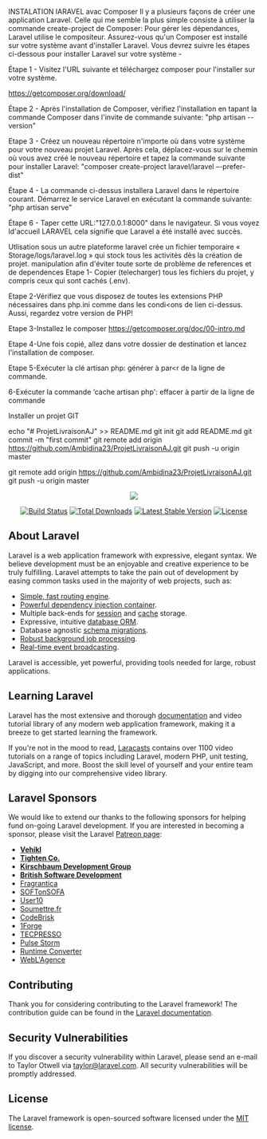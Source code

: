 
INSTALATION lARAVEL avac Composer
Il y a plusieurs façons de créer une application Laravel. Celle qui me semble la plus simple consiste à utiliser la commande create-project de Composer:
Pour gérer les dépendances, Laravel utilise le compositeur. Assurez-vous qu'un Composer est installé sur votre système avant d'installer Laravel.
Vous devrez suivre les étapes ci-dessous pour installer Laravel sur votre système -

Étape 1 - Visitez l'URL suivante et téléchargez composer pour l'installer sur votre système.

https://getcomposer.org/download/

Étape 2 - Après l'installation de Composer, vérifiez l'installation en tapant la commande Composer dans l'invite de commande suivante: "php artisan --version"

Etape 3 - Créez
un nouveau répertoire n'importe où dans votre système pour votre nouveau projet Laravel. Après cela, déplacez-vous sur le chemin où vous avez créé le nouveau répertoire et tapez la commande suivante pour installer Laravel:
"composer create-project laravel/laravel –-prefer-dist"

Étape 4 - La commande ci-dessus installera Laravel dans le répertoire courant. Démarrez le service Laravel en exécutant la commande suivante:
"php artisan serve"

Étape 6 - Taper  cette URL:"127.0.0.1:8000" dans le navigateur. Si vous voyez ld'accueil LARAVEL cela signifie que Laravel a été installé avec succès.

Utlisation sous un autre plateforme
laravel crée un fichier temporaire « Storage/logs/laravel.log » qui stock tous les activités dès
la création de projet.
manipulation afin d'éviter toute sorte de problème de references et de dependences
Etape 1- Copier (telecharger) tous les fichiers du projet, y compris ceux qui sont cachés (.env).

Etape 2-Vérifiez que vous disposez de toutes les extensions PHP nécessaires dans php.ini comme
dans les condi<ons de lien ci-dessus. Aussi, regardez votre version de PHP!

Etape 3-Installez le composer https://getcomposer.org/doc/00-intro.md

Etape 4-Une fois copié, allez dans votre dossier de destination et lancez l'installation de composer.

Etape 5-Exécuter la clé artisan php: générer à par<r de la ligne de commande.

6-Exécuter la commande ‘cache artisan php': effacer à partir de la ligne de commande


Installer un projet GIT

echo "# ProjetLivraisonAJ" >> README.md
git init
git add README.md
git commit -m "first commit"
git remote add origin https://github.com/Ambidina23/ProjetLivraisonAJ.git
git push -u origin master



git remote add origin https://github.com/Ambidina23/ProjetLivraisonAJ.git
git push -u origin master

<p align="center"><img src="https://laravel.com/assets/img/components/logo-laravel.svg"></p>

<p align="center">
<a href="https://travis-ci.org/laravel/framework"><img src="https://travis-ci.org/laravel/framework.svg" alt="Build Status"></a>
<a href="https://packagist.org/packages/laravel/framework"><img src="https://poser.pugx.org/laravel/framework/d/total.svg" alt="Total Downloads"></a>
<a href="https://packagist.org/packages/laravel/framework"><img src="https://poser.pugx.org/laravel/framework/v/stable.svg" alt="Latest Stable Version"></a>
<a href="https://packagist.org/packages/laravel/framework"><img src="https://poser.pugx.org/laravel/framework/license.svg" alt="License"></a>
</p>

## About Laravel

Laravel is a web application framework with expressive, elegant syntax. We believe development must be an enjoyable and creative experience to be truly fulfilling. Laravel attempts to take the pain out of development by easing common tasks used in the majority of web projects, such as:

- [Simple, fast routing engine](https://laravel.com/docs/routing).
- [Powerful dependency injection container](https://laravel.com/docs/container).
- Multiple back-ends for [session](https://laravel.com/docs/session) and [cache](https://laravel.com/docs/cache) storage.
- Expressive, intuitive [database ORM](https://laravel.com/docs/eloquent).
- Database agnostic [schema migrations](https://laravel.com/docs/migrations).
- [Robust background job processing](https://laravel.com/docs/queues).
- [Real-time event broadcasting](https://laravel.com/docs/broadcasting).

Laravel is accessible, yet powerful, providing tools needed for large, robust applications.

## Learning Laravel

Laravel has the most extensive and thorough [documentation](https://laravel.com/docs) and video tutorial library of any modern web application framework, making it a breeze to get started learning the framework.

If you're not in the mood to read, [Laracasts](https://laracasts.com) contains over 1100 video tutorials on a range of topics including Laravel, modern PHP, unit testing, JavaScript, and more. Boost the skill level of yourself and your entire team by digging into our comprehensive video library.

## Laravel Sponsors

We would like to extend our thanks to the following sponsors for helping fund on-going Laravel development. If you are interested in becoming a sponsor, please visit the Laravel [Patreon page](https://patreon.com/taylorotwell):

- **[Vehikl](https://vehikl.com/)**
- **[Tighten Co.](https://tighten.co)**
- **[Kirschbaum Development Group](https://kirschbaumdevelopment.com)**
- **[British Software Development](https://www.britishsoftware.co)**
- [Fragrantica](https://www.fragrantica.com)
- [SOFTonSOFA](https://softonsofa.com/)
- [User10](https://user10.com)
- [Soumettre.fr](https://soumettre.fr/)
- [CodeBrisk](https://codebrisk.com)
- [1Forge](https://1forge.com)
- [TECPRESSO](https://tecpresso.co.jp/)
- [Pulse Storm](http://www.pulsestorm.net/)
- [Runtime Converter](http://runtimeconverter.com/)
- [WebL'Agence](https://weblagence.com/)

## Contributing

Thank you for considering contributing to the Laravel framework! The contribution guide can be found in the [Laravel documentation](https://laravel.com/docs/contributions).

## Security Vulnerabilities

If you discover a security vulnerability within Laravel, please send an e-mail to Taylor Otwell via [taylor@laravel.com](mailto:taylor@laravel.com). All security vulnerabilities will be promptly addressed.

## License

The Laravel framework is open-sourced software licensed under the [MIT license](https://opensource.org/licenses/MIT).
